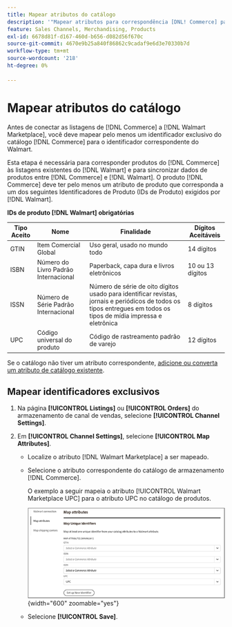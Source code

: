 ```yaml
---
title: Mapear atributos do catálogo
description: '"Mapear atributos para correspondência [DNL! Commerce] para  [!DNL Walmart Marketplace] listagens existentes e sincronização de dados entre  [!DNL Channel Manager] e [!DNL Walmart].'''
feature: Sales Channels, Merchandising, Products
exl-id: 6678d81f-d167-460d-b656-d082d56f670c
source-git-commit: 4670e9b25a840f86862c9cadaf9e6d3e70330b7d
workflow-type: tm+mt
source-wordcount: '218'
ht-degree: 0%

---
```


# Mapear atributos do catálogo

Antes de conectar as listagens de [!DNL Commerce] a [!DNL Walmart Marketplace], você deve mapear pelo menos um identificador exclusivo do catálogo [!DNL Commerce] para o identificador correspondente do Walmart.

Esta etapa é necessária para corresponder produtos do [!DNL Commerce] às listagens existentes do [!DNL Walmart] e para sincronizar dados de produtos entre [!DNL Commerce] e [!DNL Walmart]. O produto [!DNL Commerce] deve ter pelo menos um atributo de produto que corresponda a um dos seguintes Identificadores de Produto (IDs de Produto) exigidos por [!DNL Walmart].

**IDs de produto [!DNL Walmart] obrigatórias**

| **Tipo Aceito** | **Nome** | **Finalidade** | **Dígitos Aceitáveis** |
|-------------------|--------------------------------------|--------------------------------------------------------------------------------------------------------------------------------------------------|-----------------------|
| GTIN | Item Comercial Global | Uso geral, usado no mundo todo | 14 dígitos |
| ISBN | Número do Livro Padrão Internacional | Paperback, capa dura e livros eletrônicos | 10 ou 13 dígitos |
| ISSN | Número de Série Padrão Internacional | Número de série de oito dígitos usado para identificar revistas, jornais e periódicos de todos os tipos entregues em todos os tipos de mídia impressa e eletrônica | 8 dígitos |
| UPC | Código universal do produto | Código de rastreamento padrão de varejo | 12 dígitos |

Se o catálogo não tiver um atributo correspondente, [adicione ou converta um atributo de catálogo existente](https://experienceleague.adobe.com/docs/commerce-admin/catalog/product-attributes/product-attributes.html).

## Mapear identificadores exclusivos

1. Na página **[!UICONTROL Listings]** ou **[!UICONTROL Orders]** do armazenamento de canal de vendas, selecione **[!UICONTROL Channel Settings]**.

1. Em **[!UICONTROL Channel Settings]**, selecione **[!UICONTROL Map Attributes]**.

   - Localize o atributo [!DNL Walmart Marketplace] a ser mapeado.

   - Selecione o atributo correspondente do catálogo de armazenamento [!DNL Commerce].

     O exemplo a seguir mapeia o atributo [!UICONTROL Walmart Marketplace UPC] para o atributo UPC no catálogo de produtos.

     ![Mapear atributos para os critérios de correspondência de produtos](assets/products-map-attributes-for-match.png){width="600" zoomable="yes"}

   - Selecione **[!UICONTROL Save]**.
